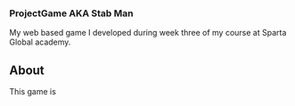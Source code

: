 ### ProjectGame AKA Stab Man

My web based game I developed during week three of my course at Sparta Global academy. 

## About

This game is 